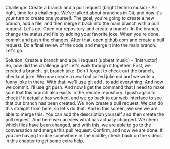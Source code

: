 Challenge: Create a branch and a pull request
(bright techno music) - All right, time for a challenge. We've talked about branches in Git, and now it's your turn to create one yourself. The goal, you're going to create a new branch, add a file, and then merge it back into the main branch with a pull request. Let's go. Open our repository and create a branch. In the branch, change the status.md file by adding your favorite joke. When you're done, commit and push the changes. After that, open github.com and create a pull request. Do a final review of the code and merge it into the main branch. Let's go.

Solution: Create a branch and a pull request
(upbeat music) - [Instructor] So, how did the challenge go? Let's walk through it together. First, we created a branch, git branch joke. Don't forget to check out the branch, checkout joke. We now create a new foul called joke.md and we write a funny joke in there. With that, we'll use git add . to add everything. And now we commit. I'll use git push. And now I get the command that I need to make sure that this branch also exists in the remote repository. I push again to check if it actually has worked, and we go back to our web interface to see that our branch has been created. We now create a pull request. We can do this straight from here, so let's do that. And in this screen, we see we are able to merge this. You can add the description yourself and then create the pull request. And here we can view what has actually changed. We check which files have been changed, and with this, we are able to go to the conversation and merge this pull request. Confirm, and now we are done. If you are having trouble somewhere in the middle, check back on the videos in this chapter to get some extra help.